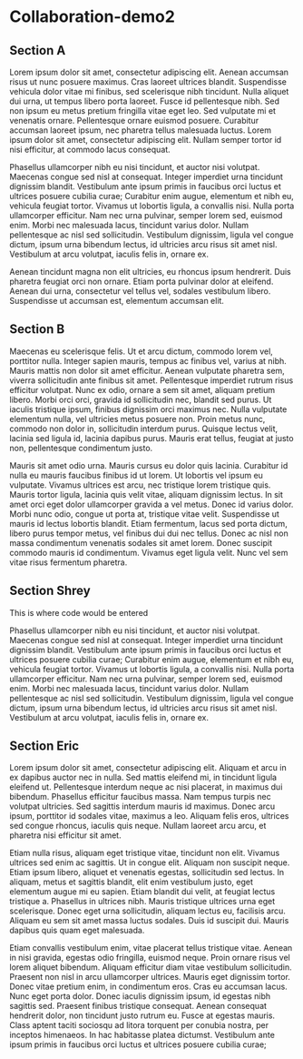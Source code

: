 # Collaboration-demo2

## Section A
Lorem ipsum dolor sit amet, consectetur adipiscing elit. Aenean accumsan risus ut nunc posuere maximus. Cras laoreet ultrices blandit. Suspendisse vehicula dolor vitae mi finibus, sed scelerisque nibh tincidunt. Nulla aliquet dui urna, ut tempus libero porta laoreet. Fusce id pellentesque nibh. Sed non ipsum eu metus pretium fringilla vitae eget leo. Sed vulputate mi et venenatis ornare. Pellentesque ornare euismod posuere. Curabitur accumsan laoreet ipsum, nec pharetra tellus malesuada luctus. Lorem ipsum dolor sit amet, consectetur adipiscing elit. Nullam semper tortor id nisi efficitur, at commodo lacus consequat.

Phasellus ullamcorper nibh eu nisi tincidunt, et auctor nisi volutpat. Maecenas congue sed nisl at consequat. Integer imperdiet urna tincidunt dignissim blandit. Vestibulum ante ipsum primis in faucibus orci luctus et ultrices posuere cubilia curae; Curabitur enim augue, elementum et nibh eu, vehicula feugiat tortor. Vivamus ut lobortis ligula, a convallis nisi. Nulla porta ullamcorper efficitur. Nam nec urna pulvinar, semper lorem sed, euismod enim. Morbi nec malesuada lacus, tincidunt varius dolor. Nullam pellentesque ac nisl sed sollicitudin. Vestibulum dignissim, ligula vel congue dictum, ipsum urna bibendum lectus, id ultricies arcu risus sit amet nisl. Vestibulum at arcu volutpat, iaculis felis in, ornare ex.

Aenean tincidunt magna non elit ultricies, eu rhoncus ipsum hendrerit. Duis pharetra feugiat orci non ornare. Etiam porta pulvinar dolor at eleifend. Aenean dui urna, consectetur vel tellus vel, sodales vestibulum libero. Suspendisse ut accumsan est, elementum accumsan elit. 


## Section B
Maecenas eu scelerisque felis. Ut et arcu dictum, commodo lorem vel, porttitor nulla. Integer sapien mauris, tempus ac finibus vel, varius at nibh. Mauris mattis non dolor sit amet efficitur. Aenean vulputate pharetra sem, viverra sollicitudin ante finibus sit amet. Pellentesque imperdiet rutrum risus efficitur volutpat. Nunc ex odio, ornare a sem sit amet, aliquam pretium libero. Morbi orci orci, gravida id sollicitudin nec, blandit sed purus. Ut iaculis tristique ipsum, finibus dignissim orci maximus nec. Nulla vulputate elementum nulla, vel ultricies metus posuere non. Proin metus nunc, commodo non dolor in, sollicitudin interdum purus. Quisque lectus velit, lacinia sed ligula id, lacinia dapibus purus. Mauris erat tellus, feugiat at justo non, pellentesque condimentum justo.

Mauris sit amet odio urna. Mauris cursus eu dolor quis lacinia. Curabitur id nulla eu mauris faucibus finibus id ut lorem. Ut lobortis vel ipsum eu vulputate. Vivamus ultrices est arcu, nec tristique lorem tristique quis. Mauris tortor ligula, lacinia quis velit vitae, aliquam dignissim lectus. In sit amet orci eget dolor ullamcorper gravida a vel metus. Donec id varius dolor. Morbi nunc odio, congue ut porta at, tristique vitae velit. Suspendisse ut mauris id lectus lobortis blandit. Etiam fermentum, lacus sed porta dictum, libero purus tempor metus, vel finibus dui dui nec tellus. Donec ac nisl non massa condimentum venenatis sodales sit amet lorem. Donec suscipit commodo mauris id condimentum. Vivamus eget ligula velit. Nunc vel sem vitae risus fermentum pharetra.


## Section Shrey
This is where code would be entered

Phasellus ullamcorper nibh eu nisi tincidunt, et auctor nisi volutpat. Maecenas congue sed nisl at consequat. Integer imperdiet urna tincidunt dignissim blandit. Vestibulum ante ipsum primis in faucibus orci luctus et ultrices posuere cubilia curae; Curabitur enim augue, elementum et nibh eu, vehicula feugiat tortor. Vivamus ut lobortis ligula, a convallis nisi. Nulla porta ullamcorper efficitur. Nam nec urna pulvinar, semper lorem sed, euismod enim. Morbi nec malesuada lacus, tincidunt varius dolor. Nullam pellentesque ac nisl sed sollicitudin. Vestibulum dignissim, ligula vel congue dictum, ipsum urna bibendum lectus, id ultricies arcu risus sit amet nisl. Vestibulum at arcu volutpat, iaculis felis in, ornare ex.

## Section Eric
Lorem ipsum dolor sit amet, consectetur adipiscing elit. Aliquam et arcu in ex dapibus auctor nec in nulla. Sed mattis eleifend mi, in tincidunt ligula eleifend ut. Pellentesque interdum neque ac nisi placerat, in maximus dui bibendum. Phasellus efficitur faucibus massa. Nam tempus turpis nec volutpat ultricies. Sed sagittis interdum mauris id maximus. Donec arcu ipsum, porttitor id sodales vitae, maximus a leo. Aliquam felis eros, ultrices sed congue rhoncus, iaculis quis neque. Nullam laoreet arcu arcu, et pharetra nisi efficitur sit amet.

Etiam nulla risus, aliquam eget tristique vitae, tincidunt non elit. Vivamus ultrices sed enim ac sagittis. Ut in congue elit. Aliquam non suscipit neque. Etiam ipsum libero, aliquet et venenatis egestas, sollicitudin sed lectus. In aliquam, metus et sagittis blandit, elit enim vestibulum justo, eget elementum augue mi eu sapien. Etiam blandit dui velit, at feugiat lectus tristique a. Phasellus in ultrices nibh. Mauris tristique ultrices urna eget scelerisque. Donec eget urna sollicitudin, aliquam lectus eu, facilisis arcu. Aliquam eu sem sit amet massa luctus sodales. Duis id suscipit dui. Mauris dapibus quis quam eget malesuada.

Etiam convallis vestibulum enim, vitae placerat tellus tristique vitae. Aenean in nisi gravida, egestas odio fringilla, euismod neque. Proin ornare risus vel lorem aliquet bibendum. Aliquam efficitur diam vitae vestibulum sollicitudin. Praesent non nisl in arcu ullamcorper ultrices. Mauris eget dignissim tortor. Donec vitae pretium enim, in condimentum eros. Cras eu accumsan lacus. Nunc eget porta dolor. Donec iaculis dignissim ipsum, id egestas nibh sagittis sed. Praesent finibus tristique consequat. Aenean consequat hendrerit dolor, non tincidunt justo rutrum eu. Fusce at egestas mauris. Class aptent taciti sociosqu ad litora torquent per conubia nostra, per inceptos himenaeos. In hac habitasse platea dictumst. Vestibulum ante ipsum primis in faucibus orci luctus et ultrices posuere cubilia curae;

